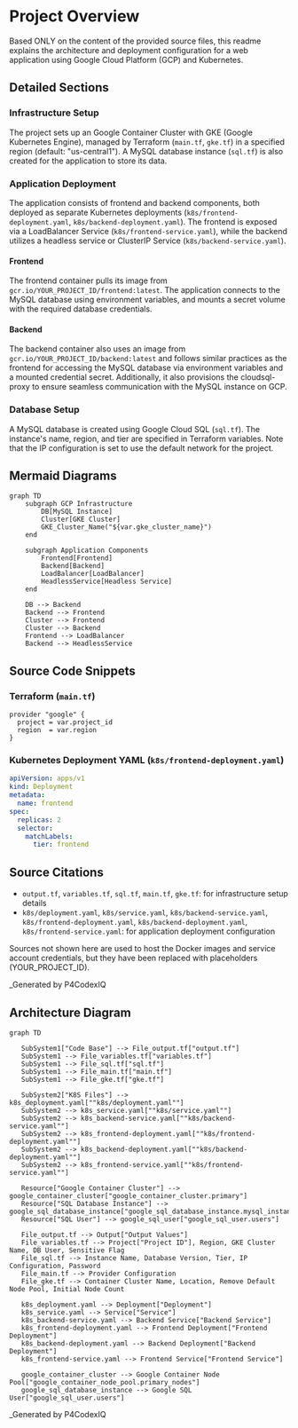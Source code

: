 # Project Overview

Based ONLY on the content of the provided source files, this readme explains the architecture and deployment configuration for a web application using Google Cloud Platform (GCP) and Kubernetes.

## Detailed Sections

### Infrastructure Setup

The project sets up an Google Container Cluster with GKE (Google Kubernetes Engine), managed by Terraform (`main.tf`, `gke.tf`) in a specified region (default: "us-central1"). A MySQL database instance (`sql.tf`) is also created for the application to store its data.

### Application Deployment

The application consists of frontend and backend components, both deployed as separate Kubernetes deployments (`k8s/frontend-deployment.yaml`, `k8s/backend-deployment.yaml`). The frontend is exposed via a LoadBalancer Service (`k8s/frontend-service.yaml`), while the backend utilizes a headless service or ClusterIP Service (`k8s/backend-service.yaml`).

#### Frontend
The frontend container pulls its image from `gcr.io/YOUR_PROJECT_ID/frontend:latest`. The application connects to the MySQL database using environment variables, and mounts a secret volume with the required database credentials.

#### Backend
The backend container also uses an image from `gcr.io/YOUR_PROJECT_ID/backend:latest` and follows similar practices as the frontend for accessing the MySQL database via environment variables and a mounted credential secret. Additionally, it also provisions the cloudsql-proxy to ensure seamless communication with the MySQL instance on GCP.

### Database Setup
A MySQL database is created using Google Cloud SQL (`sql.tf`). The instance's name, region, and tier are specified in Terraform variables. Note that the IP configuration is set to use the default network for the project.

## Mermaid Diagrams

```mermaid
graph TD
    subgraph GCP Infrastructure
        DB[MySQL Instance]
        Cluster[GKE Cluster]
        GKE_Cluster_Name("${var.gke_cluster_name}")
    end

    subgraph Application Components
        Frontend[Frontend]
        Backend[Backend]
        LoadBalancer[LoadBalancer]
        HeadlessService[Headless Service]
    end

    DB --> Backend
    Backend --> Frontend
    Cluster --> Frontend
    Cluster --> Backend
    Frontend --> LoadBalancer
    Backend --> HeadlessService
```

## Source Code Snippets

### Terraform (`main.tf`)
```hcl
provider "google" {
  project = var.project_id
  region  = var.region
}
```

### Kubernetes Deployment YAML (`k8s/frontend-deployment.yaml`)
```yaml
apiVersion: apps/v1
kind: Deployment
metadata:
  name: frontend
spec:
  replicas: 2
  selector:
    matchLabels:
      tier: frontend
```

## Source Citations
- `output.tf`, `variables.tf`, `sql.tf`, `main.tf`, `gke.tf`: for infrastructure setup details
- `k8s/deployment.yaml`, `k8s/service.yaml`, `k8s/backend-service.yaml`, `k8s/frontend-deployment.yaml`, `k8s/backend-deployment.yaml`, `k8s/frontend-service.yaml`: for application deployment configuration

Sources not shown here are used to host the Docker images and service account credentials, but they have been replaced with placeholders (YOUR\_PROJECT\_ID).

_Generated by P4CodexIQ

## Architecture Diagram

```mermaid
graph TD

   SubSystem1["Code Base"] --> File_output.tf["output.tf"]
   SubSystem1 --> File_variables.tf["variables.tf"]
   SubSystem1 --> File_sql.tf["sql.tf"]
   SubSystem1 --> File_main.tf["main.tf"]
   SubSystem1 --> File_gke.tf["gke.tf"]

   SubSystem2["K8S Files"] --> k8s_deployment.yaml[""k8s/deployment.yaml""]
   SubSystem2 --> k8s_service.yaml[""k8s/service.yaml""]
   SubSystem2 --> k8s_backend-service.yaml[""k8s/backend-service.yaml""]
   SubSystem2 --> k8s_frontend-deployment.yaml[""k8s/frontend-deployment.yaml""]
   SubSystem2 --> k8s_backend-deployment.yaml[""k8s/backend-deployment.yaml""]
   SubSystem2 --> k8s_frontend-service.yaml[""k8s/frontend-service.yaml""]

   Resource["Google Container Cluster"] --> google_container_cluster["google_container_cluster.primary"]
   Resource["SQL Database Instance"] --> google_sql_database_instance["google_sql_database_instance.mysql_instance"]
   Resource["SQL User"] --> google_sql_user["google_sql_user.users"]

   File_output.tf --> Output["Output Values"]
   File_variables.tf --> Project["Project ID"], Region, GKE Cluster Name, DB User, Sensitive Flag
   File_sql.tf --> Instance Name, Database Version, Tier, IP Configuration, Password
   File_main.tf --> Provider Configuration
   File_gke.tf --> Container Cluster Name, Location, Remove Default Node Pool, Initial Node Count

   k8s_deployment.yaml --> Deployment["Deployment"]
   k8s_service.yaml --> Service["Service"]
   k8s_backend-service.yaml --> Backend Service["Backend Service"]
   k8s_frontend-deployment.yaml --> Frontend Deployment["Frontend Deployment"]
   k8s_backend-deployment.yaml --> Backend Deployment["Backend Deployment"]
   k8s_frontend-service.yaml --> Frontend Service["Frontend Service"]

   google_container_cluster --> Google Container Node Pool["google_container_node_pool.primary_nodes"]
   google_sql_database_instance --> Google SQL User["google_sql_user.users"]
```

_Generated by P4CodexIQ